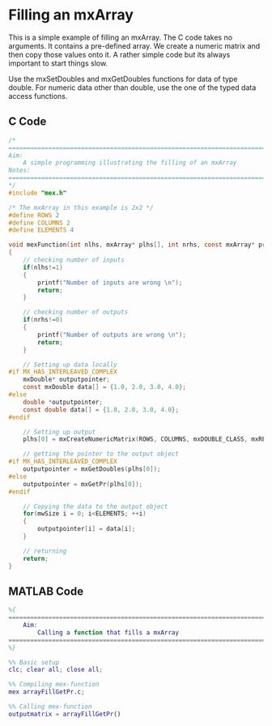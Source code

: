 # Filling an mxArray

This is a simple example of filling an mxArray. The C code takes no arguments. It contains a pre-defined array. We create a numeric matrix and then copy those values onto it. A rather simple code but its always important to start things slow. 

Use the mxSetDoubles and mxGetDoubles functions for data of type double. For numeric data other than double, use the one of the typed data access functions.

## C Code

```C
/*
=================================================================================
Aim: 
    A simple programming illustrating the filling of an mxArray
Notes:
=================================================================================
*/
#include "mex.h"

/* The mxArray in this example is 2x2 */
#define ROWS 2
#define COLUMNS 2
#define ELEMENTS 4

void mexFunction(int nlhs, mxArray* plhs[], int nrhs, const mxArray* prhs[])
{
    // checking number of inputs
    if(nlhs!=1)
    {
        printf("Number of inputs are wrong \n");
        return;
    }

    // checking number of outputs
    if(nrhs!=0)
    {
        printf("Number of outputs are wrong \n");
        return;
    }

    // Setting up data locally 
#if MX_HAS_INTERLEAVED_COMPLEX
    mxDouble* outputpointer;
    const mxDouble data[] = {1.0, 2.0, 3.0, 4.0};
#else
    double *outputpointer;
    const double data[] = {1.0, 2.0, 3.0, 4.0};
#endif

    // Setting up output
    plhs[0] = mxCreateNumericMatrix(ROWS, COLUMNS, mxDOUBLE_CLASS, mxREAL);

    // getting the pointer to the output object
#if MX_HAS_INTERLEAVED_COMPLEX
    outputpointer = mxGetDoubles(plhs[0]);
#else
    outputpointer = mxGetPr(plhs[0]);
#endif

    // Copying the data to the output object
    for(mwSize i = 0; i<ELEMENTS; ++i)
    {
        outputpointer[i] = data[i];
    }

    // returning 
    return;
}
```


## MATLAB Code

```Matlab
%{
=================================================================================
    Aim:
        Calling a function that fills a mxArray
=================================================================================
%}

%% Basic setup
clc; clear all; close all;

%% Compiling mex-function
mex arrayFillGetPr.c;

%% Calling mex-function
outputmatrix = arrayFillGetPr()
```